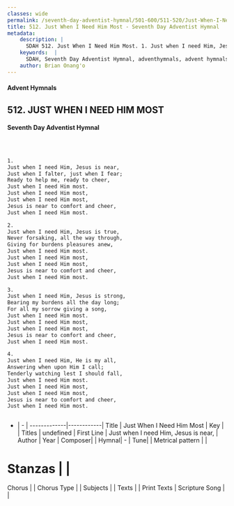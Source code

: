 ```yaml
---
classes: wide
permalink: /seventh-day-adventist-hymnal/501-600/511-520/Just-When-I-Need-Him-Most/
title: 512. Just When I Need Him Most - Seventh Day Adventist Hymnal
metadata:
    description: |
      SDAH 512. Just When I Need Him Most. 1. Just when I need Him, Jesus is near, Just when I falter, just when I fear; Ready to help me, ready to cheer, Just when I need Him most. Just when I need Him most, Just when I need Him most, Jesus is near to comfort and cheer, Just when I need Him most.
    keywords:  |
      SDAH, Seventh Day Adventist Hymnal, adventhymnals, advent hymnals, Just When I Need Him Most, Just when I need Him, Jesus is near, 
    author: Brian Onang'o
---
```


#### Advent Hymnals
## 512. JUST WHEN I NEED HIM MOST
#### Seventh Day Adventist Hymnal

```txt



1.
Just when I need Him, Jesus is near,
Just when I falter, just when I fear;
Ready to help me, ready to cheer,
Just when I need Him most.
Just when I need Him most,
Just when I need Him most,
Jesus is near to comfort and cheer,
Just when I need Him most.

2.
Just when I need Him, Jesus is true,
Never forsaking, all the way through,
Giving for burdens pleasures anew,
Just when I need Him most.
Just when I need Him most,
Just when I need Him most,
Jesus is near to comfort and cheer,
Just when I need Him most.

3.
Just when I need Him, Jesus is strong,
Bearing my burdens all the day long;
For all my sorrow giving a song,
Just when I need Him most.
Just when I need Him most,
Just when I need Him most,
Jesus is near to comfort and cheer,
Just when I need Him most.

4.
Just when I need Him, He is my all,
Answering when upon Him I call;
Tenderly watching lest I should fall,
Just when I need Him most.
Just when I need Him most,
Just when I need Him most,
Jesus is near to comfort and cheer,
Just when I need Him most.



```

- |   -  |
-------------|------------|
Title | Just When I Need Him Most |
Key |  |
Titles | undefined |
First Line | Just when I need Him, Jesus is near, |
Author | 
Year | 
Composer|  |
Hymnal|  - |
Tune|  |
Metrical pattern | |
# Stanzas |  |
Chorus |  |
Chorus Type |  |
Subjects |  |
Texts |  |
Print Texts | 
Scripture Song |  |
  
